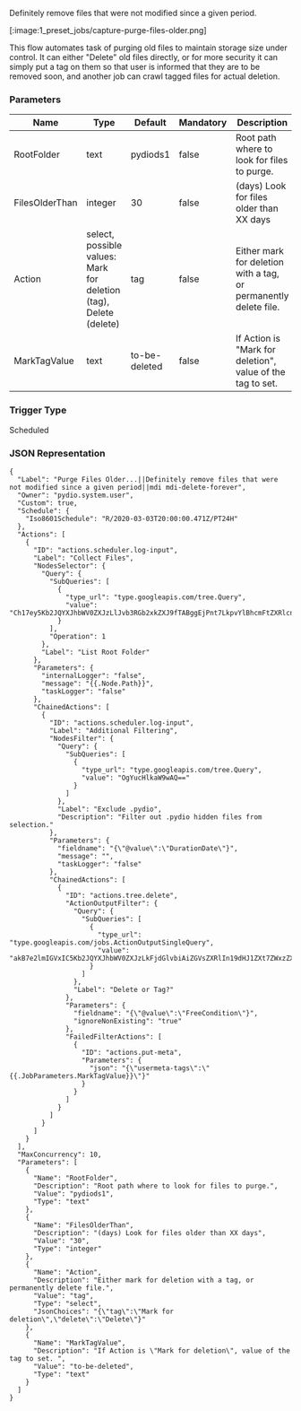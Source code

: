 
Definitely remove files that were not modified since a given period.

[:image:1_preset_jobs/capture-purge-files-older.png]

This flow automates task of purging old files to maintain storage size under control. It can either "Delete" old files directly, or
for more security it can simply put a tag on them so that user is informed that they are to be removed soon, and another job can crawl
tagged files for actual deletion.

### Parameters

|Name|Type|Default|Mandatory|Description|
|----|----|-------|---------|-----------|
|RootFolder|text|pydiods1|false|Root path where to look for files to purge.|
|FilesOlderThan|integer|30|false|(days) Look for files older than XX days|
|Action|select, possible values: Mark for deletion (tag), Delete (delete)|tag|false|Either mark for deletion with a tag, or permanently delete file.|
|MarkTagValue|text|to-be-deleted|false|If Action is "Mark for deletion", value of the tag to set. |



### Trigger Type
Scheduled

### JSON Representation

```
{
  "Label": "Purge Files Older...||Definitely remove files that were not modified since a given period||mdi mdi-delete-forever",
  "Owner": "pydio.system.user",
  "Custom": true,
  "Schedule": {
    "Iso8601Schedule": "R/2020-03-03T20:00:00.471Z/PT24H"
  },
  "Actions": [
    {
      "ID": "actions.scheduler.log-input",
      "Label": "Collect Files",
      "NodesSelector": {
        "Query": {
          "SubQueries": [
            {
              "type_url": "type.googleapis.com/tree.Query",
              "value": "Ch17ey5Kb2JQYXJhbWV0ZXJzLlJvb3RGb2xkZXJ9fTABggEjPnt7LkpvYlBhcmFtZXRlcnMuRmlsZXNPbGRlclRoYW59fWQ="
            }
          ],
          "Operation": 1
        },
        "Label": "List Root Folder"
      },
      "Parameters": {
        "internalLogger": "false",
        "message": "{{.Node.Path}}",
        "taskLogger": "false"
      },
      "ChainedActions": [
        {
          "ID": "actions.scheduler.log-input",
          "Label": "Additional Filtering",
          "NodesFilter": {
            "Query": {
              "SubQueries": [
                {
                  "type_url": "type.googleapis.com/tree.Query",
                  "value": "OgYucHlkaW9wAQ=="
                }
              ]
            },
            "Label": "Exclude .pydio",
            "Description": "Filter out .pydio hidden files from selection."
          },
          "Parameters": {
            "fieldname": "{\"@value\":\"DurationDate\"}",
            "message": "",
            "taskLogger": "false"
          },
          "ChainedActions": [
            {
              "ID": "actions.tree.delete",
              "ActionOutputFilter": {
                "Query": {
                  "SubQueries": [
                    {
                      "type_url": "type.googleapis.com/jobs.ActionOutputSingleQuery",
                      "value": "akB7e2lmIGVxIC5Kb2JQYXJhbWV0ZXJzLkFjdGlvbiAiZGVsZXRlIn19dHJ1ZXt7ZWxzZX19ZmFsc2V7e2VuZH19"
                    }
                  ]
                },
                "Label": "Delete or Tag?"
              },
              "Parameters": {
                "fieldname": "{\"@value\":\"FreeCondition\"}",
                "ignoreNonExisting": "true"
              },
              "FailedFilterActions": [
                {
                  "ID": "actions.put-meta",
                  "Parameters": {
                    "json": "{\"usermeta-tags\":\"{{.JobParameters.MarkTagValue}}\"}"
                  }
                }
              ]
            }
          ]
        }
      ]
    }
  ],
  "MaxConcurrency": 10,
  "Parameters": [
    {
      "Name": "RootFolder",
      "Description": "Root path where to look for files to purge.",
      "Value": "pydiods1",
      "Type": "text"
    },
    {
      "Name": "FilesOlderThan",
      "Description": "(days) Look for files older than XX days",
      "Value": "30",
      "Type": "integer"
    },
    {
      "Name": "Action",
      "Description": "Either mark for deletion with a tag, or permanently delete file.",
      "Value": "tag",
      "Type": "select",
      "JsonChoices": "{\"tag\":\"Mark for deletion\",\"delete\":\"Delete\"}"
    },
    {
      "Name": "MarkTagValue",
      "Description": "If Action is \"Mark for deletion\", value of the tag to set. ",
      "Value": "to-be-deleted",
      "Type": "text"
    }
  ]
}
```
